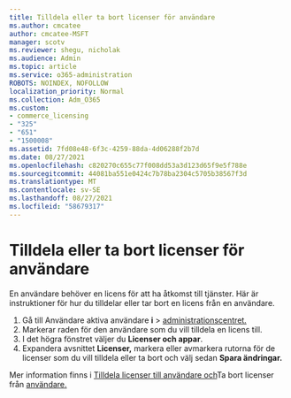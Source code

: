 ```yaml
---
title: Tilldela eller ta bort licenser för användare
ms.author: cmcatee
author: cmcatee-MSFT
manager: scotv
ms.reviewer: shegu, nicholak
ms.audience: Admin
ms.topic: article
ms.service: o365-administration
ROBOTS: NOINDEX, NOFOLLOW
localization_priority: Normal
ms.collection: Adm_O365
ms.custom:
- commerce_licensing
- "325"
- "651"
- "1500008"
ms.assetid: 7fd08e48-6f3c-4259-88da-4d06288f2b7d
ms.date: 08/27/2021
ms.openlocfilehash: c820270c655c77f008dd53a3d123d65f9e5f788e
ms.sourcegitcommit: 44081ba551e0424c7b78ba2304c5705b38567f3d
ms.translationtype: MT
ms.contentlocale: sv-SE
ms.lasthandoff: 08/27/2021
ms.locfileid: "58679317"
---
```

# <a name="assign-or-unassign-licenses-to-users"></a>Tilldela eller ta bort licenser för användare

En användare behöver en licens för att ha åtkomst till tjänster. Här är instruktioner för hur du tilldelar eller tar bort en licens från en användare.
  
1. Gå till Användare aktiva användare **i** \> [administrationscentret.](https://go.microsoft.com/fwlink/p/?linkid=834822)
2. Markerar raden för den användare som du vill tilldela en licens till.
3. I det högra fönstret väljer du **Licenser och appar**.
4. Expandera avsnittet **Licenser,** markera eller avmarkera rutorna för de licenser som du vill tilldela eller ta bort och välj sedan **Spara ändringar.**

Mer information finns i [Tilldela licenser till användare och](https://docs.microsoft.com/microsoft-365/admin/manage/assign-licenses-to-users)Ta bort licenser från [användare.](https://docs.microsoft.com/microsoft-365/admin/manage/remove-licenses-from-users)